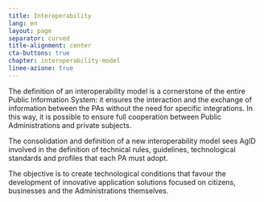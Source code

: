 ```yaml
---
title: Interoperability
lang: en
layout: page
separator: curved
title-alignment: center
cta-buttons: true
chapter: interoperability-model
linee-azione: true
---
```

The definition of an interoperability model is a cornerstone of the entire Public Information System: it ensures the interaction and the exchange of information between the PAs without the need for specific integrations. In this way, it is possible to ensure full cooperation between Public Administrations and private subjects.

The consolidation and definition of a new interoperability model sees AgID involved in the definition of technical rules, guidelines, technological standards and profiles that each PA must adopt.

The objective is to create technological conditions that favour the development of innovative application solutions focused on citizens, businesses and the Administrations themselves.
